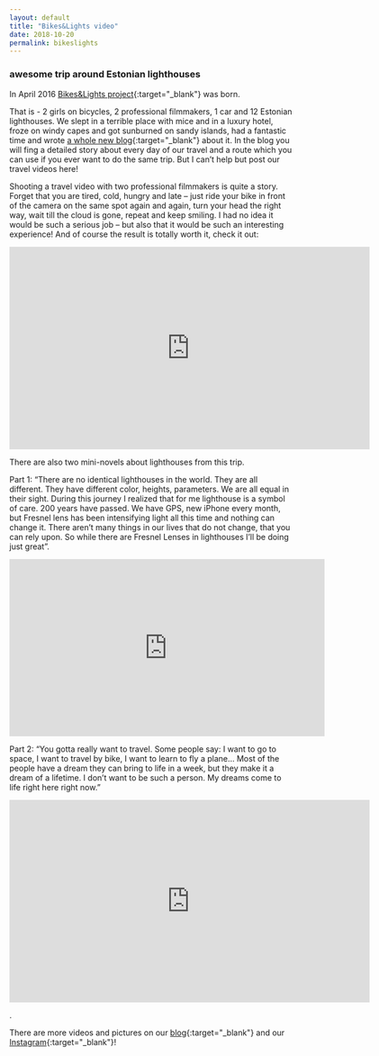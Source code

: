 ```yaml
---
layout: default
title: "Bikes&Lights video"
date: 2018-10-20
permalink: bikeslights
---
```


### awesome trip around Estonian lighthouses

In April 2016 [Bikes&Lights project](http://2girls2bikes.com){:target="\_blank"} was born.

That is - 2 girls on bicycles, 2 professional filmmakers, 1 car and 12 Estonian lighthouses. We slept in a terrible place with mice and in a luxury hotel, froze on windy capes and got sunburned on sandy islands, had a fantastic time and wrote [a whole new blog](http://2girls2bikes.com){:target="\_blank"} about it.
In the blog you will fing a detailed story about every day of our travel and a route which you can use if you ever want to do the same trip. But I can’t help but post our travel videos here!

Shooting a travel video with two professional filmmakers is quite a story. Forget that you are tired, cold, hungry and late – just ride your bike in front of the camera on the same spot again and again, turn your head the right way, wait till the cloud is gone, repeat and keep smiling. I had no idea it would be such a serious job – but also that it would be such an interesting experience! And of course the result is totally worth it, check it out:

<iframe src="https://player.vimeo.com/video/213069958" width="640" height="360" frameborder="0" webkitallowfullscreen mozallowfullscreen allowfullscreen></iframe>
<p><a href="https://vimeo.com/213069958"></a> </p>

There are also two mini-novels about lighthouses from this trip.

Part 1:
“There are no identical lighthouses in the world. They are all different. They have different color, heights, parameters. We are all equal in their sight. During this journey I realized that for me lighthouse is a symbol of care. 200 years have passed. We have GPS, new iPhone every month, but Fresnel lens has been intensifying light all this time and nothing can change it. There aren’t many things in our lives that do not change, that you can rely upon. So while there are Fresnel Lenses in lighthouses I’ll be doing just great”.

<iframe width="560" height="315" src="https://www.youtube.com/embed/VDJljKZCiG0" frameborder="0" allow="accelerometer; autoplay; encrypted-media; gyroscope; picture-in-picture" allowfullscreen></iframe>

Part 2:
“You gotta really want to travel. Some people say: I want to go to space, I want to travel by bike, I want to learn to fly a plane… Most of the people have a dream they can bring to life in a week, but they make it a dream of a lifetime. I don’t want to be such a person. My dreams come to life right here right now.”

<iframe src="https://player.vimeo.com/video/193020765" width="640" height="360" frameborder="0" webkitallowfullscreen mozallowfullscreen allowfullscreen></iframe>
<p><a href="https://vimeo.com/193020765"></a>.</p>

There are more videos and pictures on our [blog](http://2girls2bikes.com){:target="\_blank"} and our [Instagram](http://instagram.com/2girls2bikes){:target="\_blank"}!
